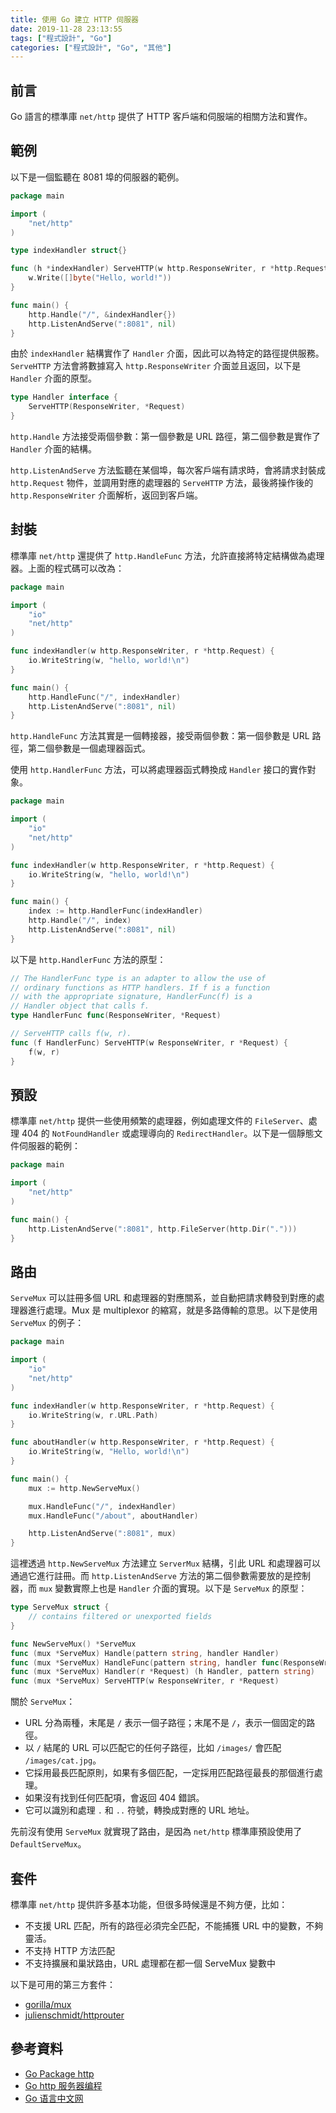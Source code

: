 ```yaml
---
title: 使用 Go 建立 HTTP 伺服器
date: 2019-11-28 23:13:55
tags: ["程式設計", "Go"]
categories: ["程式設計", "Go", "其他"]
---
```


## 前言

Go 語言的標準庫 `net/http` 提供了 HTTP 客戶端和伺服端的相關方法和實作。

## 範例

以下是一個監聽在 8081 埠的伺服器的範例。

```GO
package main

import (
	"net/http"
)

type indexHandler struct{}

func (h *indexHandler) ServeHTTP(w http.ResponseWriter, r *http.Request) {
	w.Write([]byte("Hello, world!"))
}

func main() {
	http.Handle("/", &indexHandler{})
	http.ListenAndServe(":8081", nil)
}
```

由於 `indexHandler` 結構實作了 `Handler` 介面，因此可以為特定的路徑提供服務。`ServeHTTP` 方法會將數據寫入 `http.ResponseWriter` 介面並且返回，以下是 `Handler` 介面的原型。

```GO
type Handler interface {
	ServeHTTP(ResponseWriter, *Request)
}
```

`http.Handle` 方法接受兩個參數：第一個參數是 URL 路徑，第二個參數是實作了 `Handler` 介面的結構。

`http.ListenAndServe` 方法監聽在某個埠，每次客戶端有請求時，會將請求封裝成 `http.Request` 物件，並調用對應的處理器的 `ServeHTTP` 方法，最後將操作後的 `http.ResponseWriter` 介面解析，返回到客戶端。

## 封裝

標準庫 `net/http` 還提供了 `http.HandleFunc` 方法，允許直接將特定結構做為處理器。上面的程式碼可以改為：

```GO
package main

import (
	"io"
	"net/http"
)

func indexHandler(w http.ResponseWriter, r *http.Request) {
	io.WriteString(w, "hello, world!\n")
}

func main() {
	http.HandleFunc("/", indexHandler)
	http.ListenAndServe(":8081", nil)
}
```

`http.HandleFunc` 方法其實是一個轉接器，接受兩個參數：第一個參數是 URL 路徑，第二個參數是一個處理器函式。

使用 `http.HandlerFunc` 方法，可以將處理器函式轉換成 `Handler` 接口的實作對象。

```GO
package main

import (
	"io"
	"net/http"
)

func indexHandler(w http.ResponseWriter, r *http.Request) {
	io.WriteString(w, "hello, world!\n")
}

func main() {
	index := http.HandlerFunc(indexHandler)
	http.Handle("/", index)
	http.ListenAndServe(":8081", nil)
}
```

以下是 `http.HandlerFunc` 方法的原型：

```GO
// The HandlerFunc type is an adapter to allow the use of
// ordinary functions as HTTP handlers. If f is a function
// with the appropriate signature, HandlerFunc(f) is a
// Handler object that calls f.
type HandlerFunc func(ResponseWriter, *Request)

// ServeHTTP calls f(w, r).
func (f HandlerFunc) ServeHTTP(w ResponseWriter, r *Request) {
    f(w, r)
}
```

## 預設

標準庫 `net/http` 提供一些使用頻繁的處理器，例如處理文件的 `FileServer`、處理 404 的 `NotFoundHandler` 或處理導向的 `RedirectHandler`。以下是一個靜態文件伺服器的範例：

```GO
package main

import (
	"net/http"
)

func main() {
	http.ListenAndServe(":8081", http.FileServer(http.Dir(".")))
}
```

## 路由

`ServeMux` 可以註冊多個 URL 和處理器的對應關系，並自動把請求轉發到對應的處理器進行處理。Mux 是 multiplexor 的縮寫，就是多路傳輸的意思。以下是使用 `ServeMux` 的例子：

```GO
package main

import (
	"io"
	"net/http"
)

func indexHandler(w http.ResponseWriter, r *http.Request) {
	io.WriteString(w, r.URL.Path)
}

func aboutHandler(w http.ResponseWriter, r *http.Request) {
	io.WriteString(w, "Hello, world!\n")
}

func main() {
	mux := http.NewServeMux()

	mux.HandleFunc("/", indexHandler)
	mux.HandleFunc("/about", aboutHandler)

	http.ListenAndServe(":8081", mux)
}
```

這裡透過 `http.NewServeMux` 方法建立 `ServerMux` 結構，引此 URL 和處理器可以通過它進行註冊。而 `http.ListenAndServe` 方法的第二個參數需要放的是控制器，而 `mux` 變數實際上也是 `Handler` 介面的實現。以下是 `ServeMux` 的原型：

```GO
type ServeMux struct {
	// contains filtered or unexported fields
}

func NewServeMux() *ServeMux
func (mux *ServeMux) Handle(pattern string, handler Handler)
func (mux *ServeMux) HandleFunc(pattern string, handler func(ResponseWriter, *Request))
func (mux *ServeMux) Handler(r *Request) (h Handler, pattern string)
func (mux *ServeMux) ServeHTTP(w ResponseWriter, r *Request)
```

關於 `ServeMux`：

- URL 分為兩種，末尾是 `/` 表示一個子路徑；末尾不是 `/`，表示一個固定的路徑。
- 以 `/` 結尾的 URL 可以匹配它的任何子路徑，比如 `/images/` 會匹配 `/images/cat.jpg`。
- 它採用最長匹配原則，如果有多個匹配，一定採用匹配路徑最長的那個進行處理。
- 如果沒有找到任何匹配項，會返回 404 錯誤。
- 它可以識別和處理 `.` 和 `..` 符號，轉換成對應的 URL 地址。

先前沒有使用 `ServeMux` 就實現了路由，是因為 `net/http` 標準庫預設使用了  `DefaultServeMux`。

## 套件

標準庫 `net/http` 提供許多基本功能，但很多時候還是不夠方便，比如：

- 不支援 URL 匹配，所有的路徑必須完全匹配，不能捕獲 URL 中的變數，不夠靈活。
- 不支持 HTTP 方法匹配
- 不支持擴展和巢狀路由，URL 處理都在都一個 ServeMux 變數中

以下是可用的第三方套件：

- [gorilla/mux](github.com/gorilla/mux)
- [julienschmidt/httprouter](https://github.com/julienschmidt/httprouter)

## 參考資料

- [Go Package http](https://golang.google.cn/pkg/net/http/)
- [Go http 服务器编程](https://cizixs.com/2016/08/17/golang-http-server-side/)
- [Go 语言中文网](https://studygolang.com/pkgdoc)
